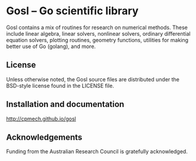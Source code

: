# Gosl &ndash; Go scientific library

Gosl contains a mix of routines for research on numerical methods. These include linear algebra,
linear solvers, nonlinear solvers, ordinary differential equation solvers, plotting routines,
geometry functions, utilities for making better use of Go (golang), and more.

## License

Unless otherwise noted, the Gosl source files are distributed
under the BSD-style license found in the LICENSE file.

## Installation and documentation

http://cpmech.github.io/gosl

## Acknowledgements
Funding from the Australian Research Council is gratefully acknowledged.
